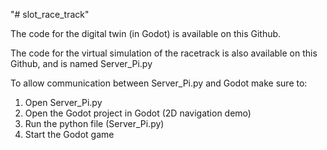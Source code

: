 "# slot_race_track" 

The code for the digital twin (in Godot) is available on this Github.

The code for the virtual simulation of the racetrack is also available on this Github, and is named Server_Pi.py

To allow communication between Server_Pi.py and Godot make sure to:
1. Open Server_Pi.py
2. Open the Godot project in Godot (2D navigation demo)
3. Run the python file (Server_Pi.py)
4. Start the Godot game


